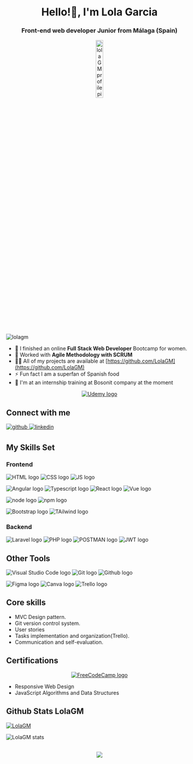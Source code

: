 <h1 align="center">Hello!👋, I'm Lola Garcia</h1>
<h3 align="center">Front-end web developer Junior from Málaga (Spain)</h3>

<p align="center"> <img width="20%" src="https://user-images.githubusercontent.com/116545851/218501169-142bd5b8-10e5-47c2-85ec-6e107fac16d2.jpg" alt="lolaGM profile picture" /> </p>

<p align="left"> <img src="https://komarev.com/ghpvc/?username=lolagm&label=Profile%20views&color=0e75b6&style=flat" alt="lolagm" /> </p>

- 🔭 I finished an online **Full Stack Web Developer** Bootcamp for women.
- 📖 Worked with **Agile Methodology with SCRUM**
- 👨‍💻 All of my projects are available at [https://github.com/LolaGM](https://github.com/LolaGM)
- ⚡ Fun fact I am a superfan of Spanish food
- 📄  I'm at an internship training at Bosonit company at the moment

<div style="display:flex; flex-wrap:wrap; justify-content:center; margin:auto">   
   <a href="https://www.udemy.com/course/angular-fernando-herrera" target="_blank">
      <img src="https://img.shields.io/badge/Udemy-A435F0?style=for-the-badge&logo=Udemy&logoColor=white" alt="Udemy logo"></img>
   </a>
</div>

## Connect with me  
<div align="left">
<a href="https://github.com/LolaGM" target="_blank">
<img src=https://img.shields.io/badge/github-%2324292e.svg?&style=for-the-badge&logo=github&logoColor=white alt=github style="margin-bottom: 5px;" />
</a>
<a href="https://www.linkedin.com/in/lola-garcia-morcillo" target="_blank">
<img src=https://img.shields.io/badge/linkedin-%231E77B5.svg?&style=for-the-badge&logo=linkedin&logoColor=white alt=linkedin style="margin-bottom: 5px;" />
</a>  
</div>  

## My Skills Set  
### Frontend  

<p align="left">
 <img src= "https://img.shields.io/badge/html5-%23E34F26.svg?style=for-the-badge&logo=html5&logoColor=white"  alt="HTML logo"></img>
 <img src= "https://img.shields.io/badge/css3-%231572B6.svg?style=for-the-badge&logo=css3&logoColor=white"  alt="CSS logo"></img>
 <img src= "https://img.shields.io/badge/javascript-%23323330.svg?style=for-the-badge&logo=javascript&logoColor=%23F7DF1E"  alt="JS logo"></img>
 </p>
 
 <p align="left">
   <img src="https://img.shields.io/badge/angular.js-%23E23237.svg?style=for-the-badge&logo=angularjs&logoColor=white"  alt="Angular logo"></img>
   <img src="https://img.shields.io/badge/TypeScript-007ACC?style=for-the-badge&logo=typescript&logoColor=white"  alt="Typescript logo"></img>
  <img src="https://img.shields.io/badge/-ReactJs-61DAFB?logo=react&logoColor=white&style=for-the-badge"  alt="React logo"></img>
  <img src= "https://img.shields.io/badge/Vue.js-35495E?style=for-the-badge&logo=vuedotjs&logoColor=4FC08D"  alt="Vue logo"></img>
 </p>
 
 <p>
  <img src= "https://img.shields.io/badge/node.js-6DA55F?style=for-the-badge&logo=node.js&logoColor=white"  alt="node logo"></img> 
  <img src= "https://img.shields.io/badge/NPM-%23000000.svg?style=for-the-badge&logo=npm&logoColor=white"  alt="npm logo"></img>
  </p>
  <p>
  <img src="https://img.shields.io/badge/bootstrap-%23563D7C.svg?style=for-the-badge&logo=bootstrap&logoColor=white"  alt="Bootstrap logo"></img>
  <img src="https://img.shields.io/badge/tailwindcss-%2338B2AC.svg?style=for-the-badge&logo=tailwind-css&logoColor=white"  alt="TAilwind logo"></img>
 </p>
 
### Backend  
<p>
  <img src="https://img.shields.io/badge/laravel-%23FF2D20.svg?style=for-the-badge&logo=laravel&logoColor=white"  alt="Laravel logo"></img>
 <img src="https://img.shields.io/badge/php-%23777BB4.svg?style=for-the-badge&logo=php&logoColor=white"  alt="PHP logo"></img>
 <img src="https://img.shields.io/badge/Postman-FF6C37?style=for-the-badge&logo=postman&logoColor=white" alt="POSTMAN logo"></img>
 <img src="https://img.shields.io/badge/JWT-black?style=for-the-badge&logo=JSON%20web%20tokens"  alt="JWT logo"></img>
 </p>
 
<h2>Other Tools</h2>

<p align="left">
   <img src="https://img.shields.io/badge/Visual%20Studio%20Code-0078d7.svg?style=for-the-badge&logo=visual-studio-code&logoColor=white"  alt="Visual Studio Code logo"></img>
   <img src="https://img.shields.io/badge/git-%23F05033.svg?style=for-the-badge&logo=git&logoColor=white"  alt="Git logo"></img>
   <img src="https://img.shields.io/badge/github-%23121011.svg?style=for-the-badge&logo=github&logoColor=white"  alt="Github logo"></img>  
</p>

<p align="left">
 <img src="https://img.shields.io/badge/figma-%23F24E1E.svg?style=for-the-badge&logo=figma&logoColor=white"  alt="Figma logo"></img>
<img src="https://img.shields.io/badge/Canva-%2300C4CC.svg?style=for-the-badge&logo=Canva&logoColor=white"  alt="Canva logo"></img>
<img src="https://img.shields.io/badge/Trello-%23026AA7.svg?style=for-the-badge&logo=Trello&logoColor=white"  alt="Trello logo"></img>
</p>

<h2>Core skills</h2>

 * MVC Design pattern.
 * Git version control system.
 * User stories 
 * Tasks implementation and organization(Trello).
 * Communication and self-evaluation.

<h2>Certifications</h2>
<div style="display:flex; flex-wrap:wrap; justify-content:center; margin:auto">
   <a href="https://www.freecodecamp.org/learn" target="_blank">
      <img src= "https://img.shields.io/badge/Freecodecamp-%23123.svg?&style=for-the-badge&logo=freecodecamp&logoColor=green" alt="FreeCodeCamp logo"></img>
   </a>  
</div>
<ul>
   <li>Responsive Web Design</li>
   <li>JavaScript Algorithms and Data Structures</li>   
</ul>

## Github Stats LolaGM
<p align="left"> <a href="https://github.com/ryo-ma/github-profile-trophy"><img src="https://github-profile-trophy.vercel.app/?username=LolaGM" alt="LolaGM" /></a> </p>
<p><img align="center" src="https://github-readme-streak-stats.herokuapp.com/?user=LolaGM&hide_border=true&border_radius=4.6" alt="LolaGM stats" /></p>
<br/>  

<div align="center">
<img src="https://komarev.com/ghpvc/?username=LolaGM&&style=flat-square" align="center" />
</div>
